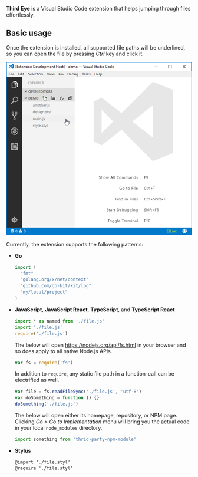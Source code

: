 **Third Eye** is a Visual Studio Code extension that helps jumping through files effortlessly.

## Basic usage

Once the extension is installed, all supported file paths will be underlined, so you can open the file by pressing *Ctrl* key and click it.

![Demo](docs/demo.gif)

Currently, the extension supports the following patterns:  
- **Go**
  ```go
  import (
    "fmt"
    "golang.org/x/net/context"
    "github.com/go-kit/kit/log"
    "my/local/project"
  )
  ```
- **JavaScript**, **JavaScript React**, **TypeScript**, and **TypeScript React**
  ```js
  import * as named from './file.js'
  import './file.js'
  require('./file.js')
  ```

  The below will open https://nodejs.org/api/fs.html in your browser and so does apply to all native Node.js APIs.
  ```js
  var fs = require('fs')
  ```

  In addition to `require`, any static file path in a function-call can be electrified as well.
  ```js
  var file = fs.readFileSync('./file.js', 'utf-8')
  var doSomething = function () {}
  doSomething('./file.js')
  ```
  The below will open either its homepage, repository, or NPM page. Clicking _Go > Go to Implementation_ menu will bring you the actual code in your local `node_modules` directory.
  ```js
  import something from 'thrid-party-npm-module'
  ```
- **Stylus**
  ```stylus
  @import './file.styl'
  @require './file.styl'
  ```
